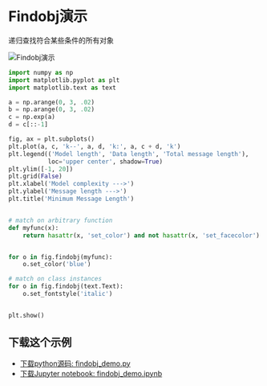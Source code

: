 # Findobj演示

递归查找符合某些条件的所有对象

![Findobj演示](https://matplotlib.org/_images/sphx_glr_findobj_demo_001.png)

```python
import numpy as np
import matplotlib.pyplot as plt
import matplotlib.text as text

a = np.arange(0, 3, .02)
b = np.arange(0, 3, .02)
c = np.exp(a)
d = c[::-1]

fig, ax = plt.subplots()
plt.plot(a, c, 'k--', a, d, 'k:', a, c + d, 'k')
plt.legend(('Model length', 'Data length', 'Total message length'),
           loc='upper center', shadow=True)
plt.ylim([-1, 20])
plt.grid(False)
plt.xlabel('Model complexity --->')
plt.ylabel('Message length --->')
plt.title('Minimum Message Length')


# match on arbitrary function
def myfunc(x):
    return hasattr(x, 'set_color') and not hasattr(x, 'set_facecolor')


for o in fig.findobj(myfunc):
    o.set_color('blue')

# match on class instances
for o in fig.findobj(text.Text):
    o.set_fontstyle('italic')


plt.show()
```

## 下载这个示例
            
- [下载python源码: findobj_demo.py](https://matplotlib.org/_downloads/findobj_demo.py)
- [下载Jupyter notebook: findobj_demo.ipynb](https://matplotlib.org/_downloads/findobj_demo.ipynb)